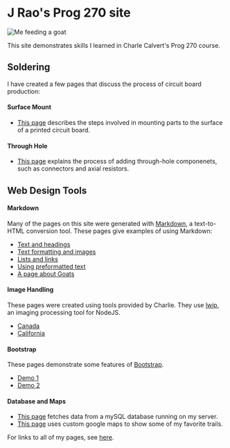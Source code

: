 # J Rao's Prog 270 site

<img src="/images/jgoat.jpg" class="img-responsive" alt="Me feeding a goat">

This site demonstrates skills I learned in Charle Calvert's Prog 270 course.


## Soldering 

I have created a few pages that discuss the process of circuit board production:

#### Surface Mount

- [This page](Soldering/SurfaceMountSoldering.html) describes the steps involved in mounting parts to the surface of a printed circuit board.

#### Through Hole

- [This page](Soldering/ThroughHole.html) explains the process of adding through-hole componenets, such as connectors and axial resistors.


## Web Design Tools

#### Markdown
Many of the pages on this site were generated with [Markdown](https://daringfireball.net/projects/markdown/), a text-to-HTML conversion tool. These pages give examples of using Markdown:

- [Text and headings](PageDesign/Markdown/ExampleMarkdown.html)
- [Text formatting and images](PageDesign/Markdown/ExampleMarkdown2.html)
- [Lists and links](PageDesign/Markdown/Prog270TestRao.html)
- [Using preformatted text](PageDesign/Markdown/Ozymandias.html)
- [A page about Goats](PageDesign/Markdown/Goats.html)

#### Image Handling

These pages were created using tools provided by Charlie. They use [lwip](https://github.com/EyalAr/lwip), an imaging processing tool for NodeJS.

- [Canada](PageDesign/ImageHandling/canada.html)
- [California](PageDesign/ImageHandling/california.html)

#### Bootstrap

These pages demonstrate some features of [Bootstrap](http://getbootstrap.com/).

- [Demo 1](PageDesign/Bootstrap/bootstrap-demo01.html)
- [Demo 2](PageDesign/Bootstrap/bootstrap-demo02.html)

#### Database and Maps

- [This page](PageDesign/Database-Mapping/presidents.html) fetches data from a mySQL database running on my server.
- [This page](PageDesign/Database-Mapping/WalkingMapRao.html) uses custom google maps to show some of my favorite trails.

For links to all of my pages, see [here](master-list.html).
